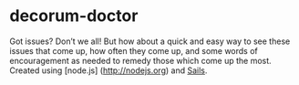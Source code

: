 # decorum-doctor
Got issues?  Don’t we all!  But how about a quick and easy way to see these issues that come up, how often they come up, and some words of encouragement as needed to remedy those which come up the most.
Created using [node.js] (http://nodejs.org) and  [Sails](http://sailsjs.org).

